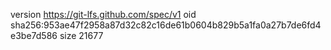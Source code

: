 version https://git-lfs.github.com/spec/v1
oid sha256:953ae47f2958a87d32c82c16de61b0604b829b5a1fa0a27b7de6fd4e3be7d586
size 21677
